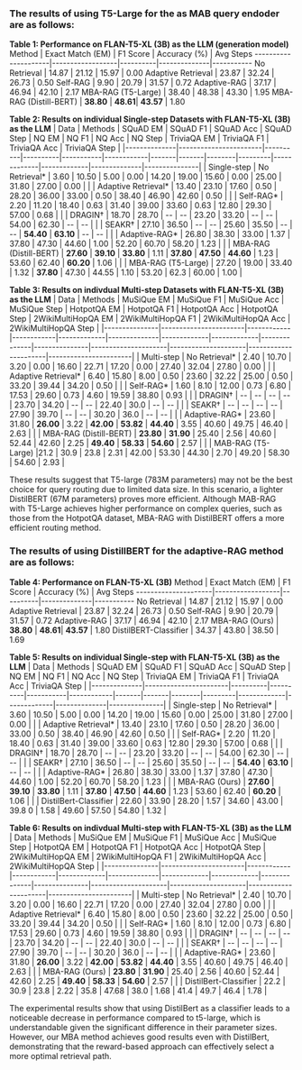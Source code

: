 ### The results of using T5-Large for the as MAB query endoder are as follows:
**Table 1: Performance on FLAN-T5-XL (3B) as the LLM (generation model)**
Method               | Exact Match (EM) | F1 Score | Accuracy (%) | Avg Steps
---------------------|------------------|----------|--------------|-----------
No Retrieval         | 14.87           | 21.12    | 15.97        | 0.00
Adaptive Retrieval   | 23.87           | 32.24    | 26.73        | 0.50
Self-RAG             | 9.90            | 20.79    | 31.57        | 0.72
Adaptive-RAG         | 37.17           | 46.94    | 42.10        | 2.17
MBA-RAG (T5-Large)  | 38.40 | 48.38 | 43.30 | 1.95
MBA-RAG (Distill-BERT)       | **38.80**       | **48.61**| **43.57**    | 1.80

**Table 2: Results on individual Single-step Datasets with FLAN-T5-XL (3B) as the LLM**
| Data         | Methods               | SQuAD EM | SQuAD F1 | SQuAD Acc | SQuAD Step | NQ EM | NQ F1 | NQ Acc | NQ Step | TriviaQA EM | TriviaQA F1 | TriviaQA Acc | TriviaQA Step |
|--------------|-----------------------|----------|----------|-----------|------------|-------|-------|--------|---------|-------------|-------------|--------------|---------------|
| Single-step  | No Retrieval*         | 3.60     | 10.50    | 5.00      | 0.00       | 14.20 | 19.00 | 15.60  | 0.00    | 25.00       | 31.80       | 27.00        | 0.00          |
|              | Adaptive Retrieval*   | 13.40    | 23.10    | 17.60     | 0.50       | 28.20 | 36.00 | 33.00  | 0.50    | 38.40       | 46.90       | 42.60        | 0.50          |
|              | Self-RAG*             | 2.20     | 11.20    | 18.40     | 0.63       | 31.40 | 39.00 | 33.60  | 0.63    | 12.80       | 29.30       | 57.00        | 0.68          |
|              | DRAGIN†               | 18.70    | 28.70    | --        | --         | 23.20 | 33.20 | --     | --      | 54.00       | 62.30       | --           | --            |
|              | SEAKR†                | 27.10    | 36.50    | --        | --         | 25.60 | 35.50 | --     | --      | **54.40**   | **63.10**   | --           | --            |
|              | Adaptive-RAG*         | 26.80    | 38.30    | 33.00     | 1.37       | 37.80 | 47.30 | 44.60  | 1.00    | 52.20       | 60.70       | 58.20        | 1.23          |
|              | MBA-RAG (Distill-BERT)        | **27.60** | **39.10** | **33.80** | 1.11     | **37.80** | **47.50** | **44.60** | 1.23 | 53.60 | 62.40 | **60.20** | 1.06 |
|              | MBA-RAG (T5-Large) | 27.20     | 19.00     | 33.40      | 1.32       | **37.80**  | 47.30  | 44.55  | 1.10    | 53.20        | 62.3        | 60.00         | 1.00          |

**Table 3: Results on indivdual Multi-step Datasets with FLAN-T5-XL (3B) as the LLM**
| Data          | Methods               | MuSiQue EM | MuSiQue F1 | MuSiQue Acc | MuSiQue Step | HotpotQA EM | HotpotQA F1 | HotpotQA Acc | HotpotQA Step | 2WikiMultiHopQA EM | 2WikiMultiHopQA F1 | 2WikiMultiHopQA Acc | 2WikiMultiHopQA Step |
|---------------|-----------------------|------------|------------|-------------|--------------|-------------|-------------|--------------|---------------|---------------------|---------------------|----------------------|-----------------------|
| Multi-step    | No Retrieval*         | 2.40       | 10.70      | 3.20        | 0.00         | 16.60       | 22.71       | 17.20        | 0.00          | 27.40               | 32.04               | 27.80               | 0.00                 |
|               | Adaptive Retrieval*   | 6.40       | 15.80      | 8.00        | 0.50         | 23.60       | 32.22       | 25.00        | 0.50          | 33.20               | 39.44               | 34.20               | 0.50                 |
|               | Self-RAG*             | 1.60       | 8.10       | 12.00       | 0.73         | 6.80        | 17.53       | 29.60        | 0.73          | 4.60                | 19.59               | 38.80               | 0.93                 |
|               | DRAGIN†               | --         | --         | --          | --           | 23.70       | 34.20       | --           | --            | 22.40               | 30.0                | --                  | --                   |
|               | SEAKR†                | --         | --         | --          | --           | 27.90       | 39.70       | --           | --            | 30.20               | 36.0                | --                  | --                   |
|               | Adaptive-RAG*         | 23.60      | 31.80      | **26.00**   | 3.22         | **42.00**   | **53.82**   | **44.40**    | 3.55          | 40.60               | 49.75               | 46.40               | 2.63                 |
|               | MBA-RAG (Distill-BERT)        | **23.80**  | **31.90**  | 25.40       | 2.56         | 40.60       | 52.44       | 42.60        | 2.25          | **49.40**           | **58.33**           | **54.60**           | 2.57                 |
|               | MAB-RAG (T5-Large) |21.2      | 30.9       | 23.8        | 2.31         | 42.00        | 53.30       | 44.30         | 2.70          | 49.20                | 58.30               | 54.60                | 2.93                 |


These results suggest that T5-large (783M parameters) may not be the best choice for query routing due to limited data size. In this scenario, a lighter DistilBERT (67M parameters) proves more efficient. Although MAB-RAG with T5-Large achieves higher performance on complex queries, such as those from the HotpotQA dataset, MBA-RAG with DistilBERT offers a more efficient routing method.


### The results of using DistillBERT for the adaptive-RAG method are as follows:
**Table 4: Performance on FLAN-T5-XL (3B)**
Method               | Exact Match (EM) | F1 Score | Accuracy (%) | Avg Steps
---------------------|------------------|----------|--------------|-----------
No Retrieval         | 14.87           | 21.12    | 15.97        | 0.00
Adaptive Retrieval   | 23.87           | 32.24    | 26.73        | 0.50
Self-RAG             | 9.90            | 20.79    | 31.57        | 0.72
Adaptive-RAG         | 37.17           | 46.94    | 42.10        | 2.17
MBA-RAG (Ours)       | **38.80**       | **48.61**| **43.57**    | 1.80
DistilBERT-Classifier  | 34.37           | 43.80    | 38.50        | 1.69

**Table 5: Results on individual Single-step with FLAN-T5-XL (3B) as the LLM**
| Data         | Methods               | SQuAD EM | SQuAD F1 | SQuAD Acc | SQuAD Step | NQ EM | NQ F1 | NQ Acc | NQ Step | TriviaQA EM | TriviaQA F1 | TriviaQA Acc | TriviaQA Step |
|--------------|-----------------------|----------|----------|-----------|------------|-------|-------|--------|---------|-------------|-------------|--------------|---------------|
| Single-step  | No Retrieval*         | 3.60     | 10.50    | 5.00      | 0.00       | 14.20 | 19.00 | 15.60  | 0.00    | 25.00       | 31.80       | 27.00        | 0.00          |
|              | Adaptive Retrieval*   | 13.40    | 23.10    | 17.60     | 0.50       | 28.20 | 36.00 | 33.00  | 0.50    | 38.40       | 46.90       | 42.60        | 0.50          |
|              | Self-RAG*             | 2.20     | 11.20    | 18.40     | 0.63       | 31.40 | 39.00 | 33.60  | 0.63    | 12.80       | 29.30       | 57.00        | 0.68          |
|              | DRAGIN†               | 18.70    | 28.70    | --        | --         | 23.20 | 33.20 | --     | --      | 54.00       | 62.30       | --           | --            |
|              | SEAKR†                | 27.10    | 36.50    | --        | --         | 25.60 | 35.50 | --     | --      | **54.40**   | **63.10**   | --           | --            |
|              | Adaptive-RAG*         | 26.80    | 38.30    | 33.00     | 1.37       | 37.80 | 47.30 | 44.60  | 1.00    | 52.20       | 60.70       | 58.20        | 1.23          |
|              | MBA-RAG (Ours)        | **27.60** | **39.10** | **33.80** | 1.11     | **37.80** | **47.50** | **44.60** | 1.23 | 53.60 | 62.40 | **60.20** | 1.06 |
|              | DistilBert-Classifier | 22.60     | 33.90     | 28.20      | 1.57       | 34.60  | 43.00  | 39.8 0  | 1.58    | 49.60        | 57.50        | 54.80         | 1.32          |


**Table 6: Results on indivdual Multi-step with FLAN-T5-XL (3B) as the LLM**
| Data          | Methods               | MuSiQue EM | MuSiQue F1 | MuSiQue Acc | MuSiQue Step | HotpotQA EM | HotpotQA F1 | HotpotQA Acc | HotpotQA Step | 2WikiMultiHopQA EM | 2WikiMultiHopQA F1 | 2WikiMultiHopQA Acc | 2WikiMultiHopQA Step |
|---------------|-----------------------|------------|------------|-------------|--------------|-------------|-------------|--------------|---------------|---------------------|---------------------|----------------------|-----------------------|
| Multi-step    | No Retrieval*         | 2.40       | 10.70      | 3.20        | 0.00         | 16.60       | 22.71       | 17.20        | 0.00          | 27.40               | 32.04               | 27.80               | 0.00                 |
|               | Adaptive Retrieval*   | 6.40       | 15.80      | 8.00        | 0.50         | 23.60       | 32.22       | 25.00        | 0.50          | 33.20               | 39.44               | 34.20               | 0.50                 |
|               | Self-RAG*             | 1.60       | 8.10       | 12.00       | 0.73         | 6.80        | 17.53       | 29.60        | 0.73          | 4.60                | 19.59               | 38.80               | 0.93                 |
|               | DRAGIN†               | --         | --         | --          | --           | 23.70       | 34.20       | --           | --            | 22.40               | 30.0                | --                  | --                   |
|               | SEAKR†                | --         | --         | --          | --           | 27.90       | 39.70       | --           | --            | 30.20               | 36.0                | --                  | --                   |
|               | Adaptive-RAG*         | 23.60      | 31.80      | **26.00**   | 3.22         | **42.00**   | **53.82**   | **44.40**    | 3.55          | 40.60               | 49.75               | 46.40               | 2.63                 |
|               | MBA-RAG (Ours)        | **23.80**  | **31.90**  | 25.40       | 2.56         | 40.60       | 52.44       | 42.60        | 2.25          | **49.40**           | **58.33**           | **54.60**           | 2.57                 |
|               | DistilBert-Classifier | 22.2       | 30.9       | 23.8        | 2.22         | 35.8        | 47.68       | 38.0         | 1.68          | 41.4                | 49.7                | 46.4                | 1.78                 |

The experimental results show that using DistilBert as a classifier leads to a noticeable decrease in performance compared to t5-large, which is understandable given the significant difference in their parameter sizes. 
However, our MBA method achieves good results even with DistilBert, demonstrating that the reward-based approach can effectively select a more optimal retrieval path.
